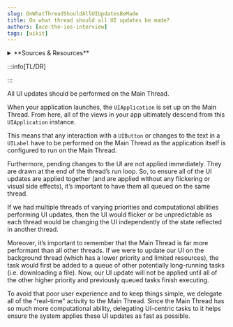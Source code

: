 ```yaml
---
slug: OnWhatThreadShouldAllUIUpdatesBeMade
title: On what thread should all UI updates be made?
authors: [ace-the-ios-interview]
tags: [uikit]
---
```


<details>
  <summary>**Sources & Resources**</summary>

  **Main Source:** [Ace the iOS Interview](https://aryamansharda.gumroad.com/l/tcvck)

  **Additional Sources:**

  **Further Reading:**

</details>

:::info[TL/DR]

:::

All UI updates should be performed on the Main Thread.

When your application launches, the `UIApplication` is set up on the Main Thread. From here, all of the views in your app ultimately descend from this `UIApplication` instance.

This means that any interaction with a `UIButton` or changes to the text in a `UILabel` have to be performed on the Main Thread as the application itself is configured to run on the Main Thread.

Furthermore, pending changes to the UI are not applied immediately. They are drawn at the end of the thread’s run loop. So, to ensure all of the UI updates are applied together (and are applied without any flickering or visual side effects), it’s important to have them all queued on the same thread.

If we had multiple threads of varying priorities and computational abilities performing UI updates, then the UI would flicker or be unpredictable as each thread would be changing the UI independently of the state reflected in another thread.

Moreover, it’s important to remember that the Main Thread is far more performant than all other threads. If we were to update our UI on the background thread (which has a lower priority and limited resources), the task would first be added to a queue of other potentially long-running tasks (i.e. downloading a file). Now, our UI update will not be applied until all of the other higher priority and previously queued tasks finish executing.

To avoid that poor user experience and to keep things simple, we delegate all of the “real-time” activity to the Main Thread. Since the Main Thread has so much more computational ability, delegating UI-centric tasks to it helps ensure the system applies these UI updates as fast as possible.
